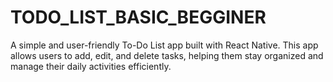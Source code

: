 # TODO_LIST_BASIC_BEGGINER
A simple and user-friendly To-Do List app built with React Native. This app allows users to add, edit, and delete tasks, helping them stay organized and manage their daily activities efficiently.
